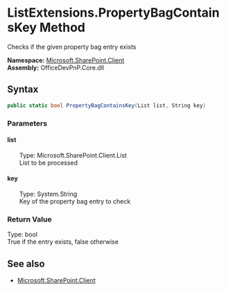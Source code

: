 # ListExtensions.PropertyBagContainsKey Method  
Checks if the given property bag entry exists  

**Namespace:** [Microsoft.SharePoint.Client](Microsoft.SharePoint.Client.md)  
**Assembly:** OfficeDevPnP.Core.dll  
## Syntax
```C#
public static bool PropertyBagContainsKey(List list, String key)
```
### Parameters
#### list  
&emsp;&emsp;Type: Microsoft.SharePoint.Client.List  
&emsp;&emsp;List to be processed  

#### key  
&emsp;&emsp;Type: System.String  
&emsp;&emsp;Key of the property bag entry to check  

### Return Value
Type: bool  
True if the entry exists, false otherwise

## See also
- [Microsoft.SharePoint.Client](Microsoft.SharePoint.Client.md)
